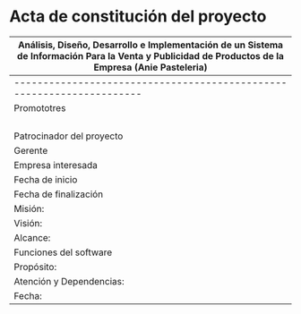 # Acta de constitución del proyecto

|Análisis, Diseño, Desarrollo e Implementación de un Sistema de Información Para la Venta y Publicidad de Productos de la Empresa (Anie Pasteleria)|
|-------------------|
|---------------------------------------------------------------------|
|Promototres|Michael Menco Cuello
||Adonys bustamante|
||Andres diaz|
||Andres maestre|
||Abelardo badillo|
|Patrocinador del proyecto|Servicio Nacional de Aprendizaje (SENA)|
|Gerente|********|
|Empresa interesada| Anie Pasteleria|
|Fecha de inicio|01/09/2020|
|Fecha de finalización|31/08/2022|
|Misión:| Brindar un producto de calidad, conservando un excelente servicio, ampliando nuestra línea de productos para ser reconocidos a nivel regional, generando rentabilidad y ofreciendo a nuestros trabajadores un agradable ambiente laboral|
|Visión:|Satisfacer las necesidades de la empresa Anie pasteleria para llevar un mejor control de las ventas y llevar un seguimiento eficaz que ayude a identificar falencias en las ventas del product y asi poder elaborar un plan que se adapte a las diferentes situacionés.|
|Alcance:|Será un aplicativo web que le ayudará al personal de la empresa Anie panaderia, llevar un mejor control de las ventas, esto permitirá poder identificar oportunidades de ventas en el negocio no solo a niveles locales.|
|Funciones del software|Servicio de ventas, Control de ventas,Facturas virtuales,Registros diarias de ventas|
|Propósito:|El principal objetivo con este documento es describir lo que acordamos con el cliente con el fin de desarrollar el software a la medida de los requerimientos del cliente y optimizar los procesos de venta de la empresa.|
|Atención y Dependencias:|Este sistema permitirá organizar los productos de la empresa, enfocandose en la parte de ofrecer publicidad a sus productos y mejorar la calidad llevando un registro de ventas de forma actualizada.|
|Fecha:|**//**>>>>>>>>>>>>>>>>>>>>>>>>>>>>>>>>>>>>>>>>>>>>>>>>>>>>>>>>>>>**//**
